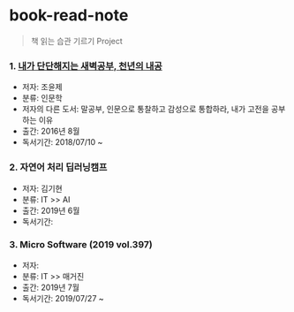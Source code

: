 # book-read-note
> 책 읽는 습관 기르기 Project


### 1. [내가 단단해지는 새벽공부, 천년의 내공](https://github.com/jukyellow/book-read-note/blob/master/01_%EB%82%B4%EA%B0%80%20%EB%8B%A8%EB%8B%A8%ED%95%B4%EC%A7%80%EB%8A%94%20%EC%83%88%EB%B2%BD%EA%B3%B5%EB%B6%80%2C%20%EC%B2%9C%EB%85%84%EC%9D%98%20%EB%82%B4%EA%B3%B5(%EC%A1%B0%EC%9C%A4%EC%A0%9C)/README.md "링크 제목 ")  
- 저자: 조윤제  
- 분류: 인문학
- 저자의 다른 도서: 말공부, 인문으로 통찰하고 감성으로 통합하라, 내가 고전을 공부하는 이유  
- 출간: 2016년 8월
- 독서기간: 2018/07/10 ~ 

### 2. 자연어 처리 딥러닝캠프
- 저자: 김기현
- 분류: IT >> AI
- 출간: 2019년 6월
- 독서기간:

### 3. Micro Software (2019 vol.397)
- 저자:
- 분류: IT >> 매거진
- 출간: 2019년 7월
- 독서기간: 2019/07/27 ~

